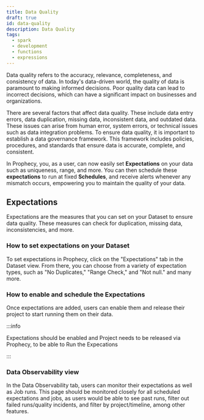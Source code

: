 ```yaml
---
title: Data Quality
draft: true
id: data-quality
description: Data Quality
tags:
  - spark
  - development
  - functions
  - expressions
---
```


Data quality refers to the accuracy, relevance, completeness, and consistency of data. In today's data-driven world, the quality of data is paramount to making informed decisions. Poor quality data can lead to incorrect decisions, which can have a significant impact on businesses and organizations.

There are several factors that affect data quality. These include data entry errors, data duplication, missing data, inconsistent data, and outdated data. These issues can arise from human error, system errors, or technical issues such as data integration problems.
To ensure data quality, it is important to establish a data governance framework. This framework includes policies, procedures, and standards that ensure data is accurate, complete, and consistent.

In Prophecy, you, as a user, can now easily set **Expectations** on your data such as uniqueness, range, and more. You can then schedule these **expectations** to run at fixed **Schedules**, and receive alerts whenever any mismatch occurs, empowering you to maintain the quality of your data.

## Expectations

Expectations are the measures that you can set on your Dataset to ensure data quality. These measures can check for duplication, missing data, inconsistencies, and more.

### How to set expectations on your Dataset

To set expectations in Prophecy, click on the "Expectations" tab in the Dataset view. From there, you can choose from a variety of expectation types, such as "No Duplicates," "Range Check," and "Not null." and many more.

### How to enable and schedule the Expectations

Once expectations are added, users can enable them and release their project to start running them on their data.

:::info

Expectations should be enabled and Project needs to be released via Prophecy, to be able to Run the Expecations

:::

### Data Observability view

In the Data Observability tab, users can monitor their expectations as well as Job runs. This page should be monitored closely for all scheduled expectations and jobs, as users would be able to see past runs, filter out failed runs/quality incidents, and filter by project/timeline, among other features.
